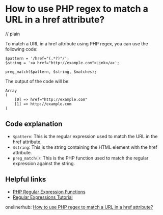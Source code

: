 # How to use PHP regex to match a URL in a href attribute?
// plain

To match a URL in a href attribute using PHP regex, you can use the following code:

```
$pattern = '/href="(.*?)"/';
$string = '<a href="http://example.com">Link</a>';

preg_match($pattern, $string, $matches);
```

The output of the code will be:

```
Array
(
    [0] => href="http://example.com"
    [1] => http://example.com
)
```

## Code explanation


- `$pattern`: This is the regular expression used to match the URL in the href attribute.
- `$string`: This is the string containing the HTML element with the href attribute.
- `preg_match()`: This is the PHP function used to match the regular expression against the string.

## Helpful links

- [PHP Regular Expression Functions](https://www.w3schools.com/php/php_regex.asp)
- [Regular Expressions Tutorial](https://www.regular-expressions.info/tutorial.html)

onelinerhub: [How to use PHP regex to match a URL in a href attribute?](https://onelinerhub.com/php-regex/how-to-use-php-regex-to-match-a-url-in-a-href-attribute)